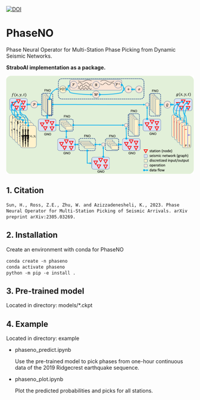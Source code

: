 [![DOI](https://zenodo.org/badge/641315064.svg)](https://zenodo.org/doi/10.5281/zenodo.10224300)

# PhaseNO
Phase Neural Operator for Multi-Station Phase Picking from Dynamic Seismic Networks.

**StraboAI implementation as a package.**

![Method](phaseno.png)

## 1. Citation
```
Sun, H., Ross, Z.E., Zhu, W. and Azizzadenesheli, K., 2023. Phase Neural Operator for Multi-Station Picking of Seismic Arrivals. arXiv preprint arXiv:2305.03269.
```

## 2. Installation

Create an environment with conda for PhaseNO
```
conda create -n phaseno
conda activate phaseno
python -m pip -e install .
```

## 3. Pre-trained model
Located in directory: models/*.ckpt

## 4. Example
Located in directory: example

- phaseno_predict.ipynb

  Use the pre-trained model to pick phases from one-hour continuous data of the 2019 Ridgecrest earthquake sequence.

- phaseno_plot.ipynb

  Plot the predicted probabilities and picks for all stations.


